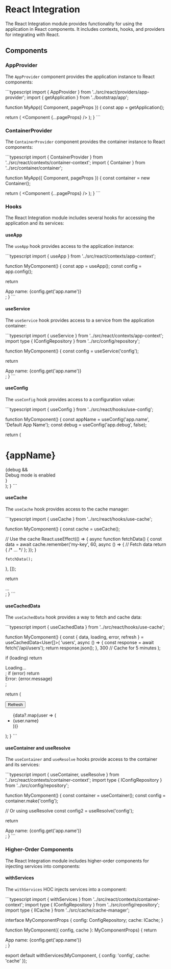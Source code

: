 # React Integration

The React Integration module provides functionality for using the application in React components. It includes contexts, hooks, and providers for integrating with React.

## Components

### AppProvider

The `AppProvider` component provides the application instance to React components:

\`\`\`typescript
import { AppProvider } from '../src/react/providers/app-provider';
import { getApplication } from '../bootstrap/app';

function MyApp({ Component, pageProps }) {
  const app = getApplication();

  return (
    <AppProvider app={app}>
      <Component {...pageProps} />
    </AppProvider>
  );
}
\`\`\`

### ContainerProvider

The `ContainerProvider` component provides the container instance to React components:

\`\`\`typescript
import { ContainerProvider } from '../src/react/contexts/container-context';
import { Container } from '../src/container/container';

function MyApp({ Component, pageProps }) {
  const container = new Container();

  return (
    <ContainerProvider container={container}>
      <Component {...pageProps} />
    </ContainerProvider>
  );
}
\`\`\`

### Hooks

The React Integration module includes several hooks for accessing the application and its services:

#### useApp

The `useApp` hook provides access to the application instance:

\`\`\`typescript
import { useApp } from '../src/react/contexts/app-context';

function MyComponent() {
  const app = useApp();
  const config = app.config();

  return <div>App name: {config.get('app.name')}</div>;
}
\`\`\`

#### useService

The `useService` hook provides access to a service from the application container:

\`\`\`typescript
import { useService } from '../src/react/contexts/app-context';
import type { IConfigRepository } from '../src/config/repository';

function MyComponent() {
  const config = useService<ConfigRepository>('config');

  return <div>App name: {config.get('app.name')}</div>;
}
\`\`\`

#### useConfig

The `useConfig` hook provides access to a configuration value:

\`\`\`typescript
import { useConfig } from '../src/react/hooks/use-config';

function MyComponent() {
  const appName = useConfig<string>('app.name', 'Default App Name');
  const debug = useConfig<boolean>('app.debug', false);

  return (
    <div>
      <h1>{appName}</h1>
      {debug && <div>Debug mode is enabled</div>}
    </div>
  );
}
\`\`\`

#### useCache

The `useCache` hook provides access to the cache manager:

\`\`\`typescript
import { useCache } from '../src/react/hooks/use-cache';

function MyComponent() {
  const cache = useCache();

  // Use the cache
  React.useEffect(() => {
    async function fetchData() {
      const data = await cache.remember('my-key', 60, async () => {
        // Fetch data
        return { /* ... */ };
      });
    }
    
    fetchData();
  }, []);
  
  return <div>...</div>;
}
\`\`\`

#### useCachedData

The `useCachedData` hook provides a way to fetch and cache data:

\`\`\`typescript
import { useCachedData } from '../src/react/hooks/use-cache';

function MyComponent() {
  const { data, loading, error, refresh } = useCachedData<User[]>(
    'users',
    async () => {
      const response = await fetch('/api/users');
      return response.json();
    },
    300 // Cache for 5 minutes
  );

  if (loading) return <div>Loading...</div>;
  if (error) return <div>Error: {error.message}</div>;

  return (
    <div>
      <button onClick={refresh}>Refresh</button>
      <ul>
        {data?.map(user => (
          <li key={user.id}>{user.name}</li>
        ))}
      </ul>
    </div>
  );
}
\`\`\`

#### useContainer and useResolve

The `useContainer` and `useResolve` hooks provide access to the container and its services:

\`\`\`typescript
import { useContainer, useResolve } from '../src/react/contexts/container-context';
import type { IConfigRepository } from '../src/config/repository';

function MyComponent() {
  const container = useContainer();
  const config = container.make<ConfigRepository>('config');

  // Or using useResolve
  const config2 = useResolve<ConfigRepository>('config');

  return <div>App name: {config.get('app.name')}</div>;
}
\`\`\`

### Higher-Order Components

The React Integration module includes higher-order components for injecting services into components:

#### withServices

The `withServices` HOC injects services into a component:

\`\`\`typescript
import { withServices } from '../src/react/contexts/container-context';
import type { IConfigRepository } from '../src/config/repository';
import type { IICache } from '../src/cache/cache-manager';

interface MyComponentProps {
  config: ConfigRepository;
  cache: ICache;
}

function MyComponent({ config, cache }: MyComponentProps) {
  return <div>App name: {config.get('app.name')}</div>;
}

export default withServices(MyComponent, {
  config: 'config',
  cache: 'cache'
});
